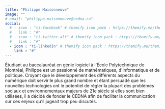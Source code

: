 ```yaml
---
title: "Philippe Maisonneuve"
image: ""
# email: "philippe.maisonneuve@cedna.ca"
social:
  # - icon : "ti-facebook" # themify icon pack : https://themify.me/themify-icons
  #   link : "#"
  # - icon : "ti-twitter-alt" # themify icon pack : https://themify.me/themify-icons
  #   link : "#"
  - icon : "ti-linkedin" # themify icon pack : https://themify.me/themify-icons
    link : "#"
---
```


Étudiant au baccalauréat en génie logiciel à l’École Polytechnique de Montréal, Philippe est un passionné de mathématiques, d'informatique et de politique. Croyant que le développement des différents aspects du numérique doit servir le plus grand nombre et étant persuadé que les nouvelles technologies ont le potentiel de régler la plupart des problèmes sociaux et environnementaux majeurs de 21e siècle si elles sont bien utilisées, il a décidé de fonder le CEDNA afin de faciliter la communication sur ces enjeux qu’il jugeait trop peu discutés.
